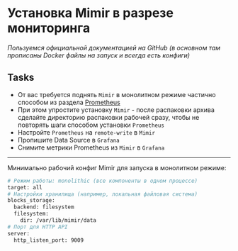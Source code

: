# Установка Mimir в разрезе мониторинга

_Пользуемся официальной документацией на GitHub (в основном там прописаны Docker файлы на запуск и всегда есть конфиги)_

## Tasks

 - От вас требуется поднять `Mimir` в монолитном режиме частично способом из раздела [Prometheus](https://github.com/lamjob1993/linux-monitoring/tree/main/prometheus "Запускаем голый бинарь Prometheus, пишем юнит и простую автоматизацию
")
 - При этом упростите установку `Mimir` - после распаковки архива сделайте директорию распаковки рабочей сразу, чтобы не повторять шаги способом установки `Prometheus`
 - Настройте `Prometheus` на `remote-write` в `Mimir`
 - Пропишите Data Source в `Grafana`
 - Снимите метрики Prometheus из `Mimir` в `Grafana`

---

Минимально рабочий конфиг Mimir для запуска в монолитном режиме:

```bash
# Режим работы: monolithic (все компоненты в одном процессе)
target: all
# Настройки хранилища (например, локальная файловая система)
blocks_storage:
  backend: filesystem
  filesystem:
    dir: /var/lib/mimir/data
# Порт для HTTP API
server:
  http_listen_port: 9009
```
